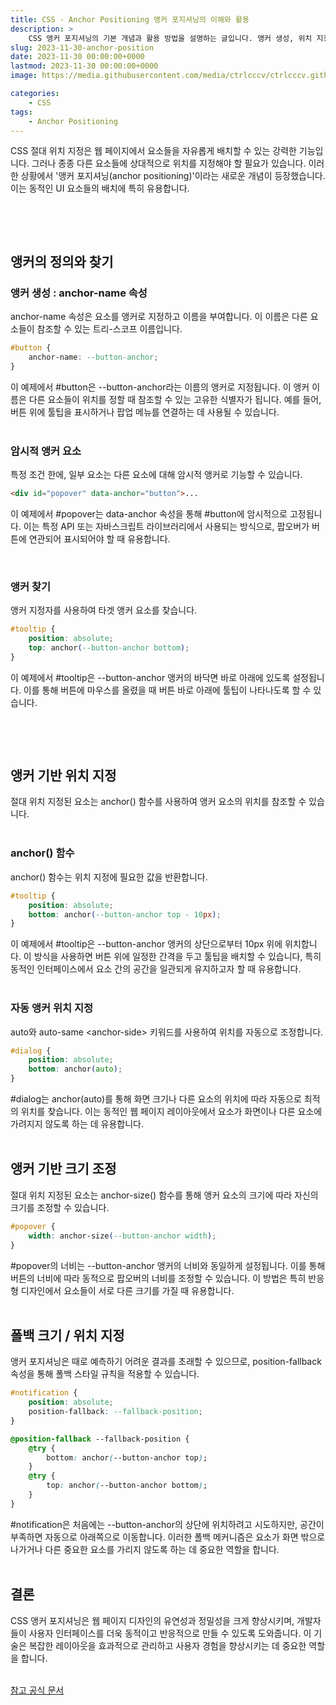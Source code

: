 ```yaml
---
title: CSS - Anchor Positioning 앵커 포지셔닝의 이해와 활용
description: >  
    CSS 앵커 포지셔닝의 기본 개념과 활용 방법을 설명하는 글입니다. 앵커 생성, 위치 지정, 크기 조정 및 폴백 스타일링에 대한 실용적인 예제와 자세한 설명을 포함합니다.
slug: 2023-11-30-anchor-position
date: 2023-11-30 00:00:00+0000
lastmod: 2023-11-30 00:00:00+0000
image: https://media.githubusercontent.com/media/ctrlcccv/ctrlcccv.github.io/master/assets/img/post/2023-11-30-anchor-position.webp

categories:
    - CSS
tags:
    - Anchor Positioning
---
```

CSS 절대 위치 지정은 웹 페이지에서 요소들을 자유롭게 배치할 수 있는 강력한 기능입니다. 그러나 종종 다른 요소들에 상대적으로 위치를 지정해야 할 필요가 있습니다. 이러한 상황에서 '앵커 포지셔닝(anchor positioning)'이라는 새로운 개념이 등장했습니다. 이는 동적인 UI 요소들의 배치에 특히 유용합니다.  

<br>

<ins class="adsbygoogle"
     style="display:block; text-align:center;"
     data-ad-layout="in-article"
     data-ad-format="fluid"
     data-ad-client="ca-pub-8535540836842352"
     data-ad-slot="2974559225"></ins>
<script>
     (adsbygoogle = window.adsbygoogle || []).push({});
</script>


<br>

## 앵커의 정의와 찾기

### 앵커 생성 : anchor-name 속성

anchor-name 속성은 요소를 앵커로 지정하고 이름을 부여합니다. 이 이름은 다른 요소들이 참조할 수 있는 트리-스코프 이름입니다.  
```css
#button {
    anchor-name: --button-anchor;
}
```
이 예제에서 #button은 --button-anchor라는 이름의 앵커로 지정됩니다. 이 앵커 이름은 다른 요소들이 위치를 정할 때 참조할 수 있는 고유한 식별자가 됩니다. 예를 들어, 버튼 위에 툴팁을 표시하거나 팝업 메뉴를 연결하는 데 사용될 수 있습니다.  
<br>

### 암시적 앵커 요소
특정 조건 한에, 일부 요소는 다른 요소에 대해 암시적 앵커로 기능할 수 있습니다.
```html
<div id="popover" data-anchor="button">...
```
이 예제에서 #popover는 data-anchor 속성을 통해 #button에 암시적으로 고정됩니다. 이는 특정 API 또는 자바스크립트 라이브러리에서 사용되는 방식으로, 팝오버가 버튼에 연관되어 표시되어야 할 때 유용합니다.  

<br>

### 앵커 찾기
앵커 지정자를 사용하여 타겟 앵커 요소를 찾습니다.
```css
#tooltip {
    position: absolute;
    top: anchor(--button-anchor bottom);
}
```
이 예제에서 #tooltip은 --button-anchor 앵커의 바닥면 바로 아래에 있도록 설정됩니다. 이를 통해 버튼에 마우스를 올렸을 때 버튼 바로 아래에 툴팁이 나타나도록 할 수 있습니다.  

<br>

<ins class="adsbygoogle"
     style="display:block; text-align:center;"
     data-ad-layout="in-article"
     data-ad-format="fluid"
     data-ad-client="ca-pub-8535540836842352"
     data-ad-slot="2974559225"></ins>
<script>
     (adsbygoogle = window.adsbygoogle || []).push({});
</script>


<br>

## 앵커 기반 위치 지정
절대 위치 지정된 요소는 anchor() 함수를 사용하여 앵커 요소의 위치를 참조할 수 있습니다.  
<br>

### anchor() 함수
anchor() 함수는 위치 지정에 필요한 값을 반환합니다.
```css
#tooltip {
    position: absolute;
    bottom: anchor(--button-anchor top - 10px);
}
```
이 예제에서 #tooltip은 --button-anchor 앵커의 상단으로부터 10px 위에 위치합니다. 이 방식을 사용하면 버튼 위에 일정한 간격을 두고 툴팁을 배치할 수 있습니다, 특히 동적인 인터페이스에서 요소 간의 공간을 일관되게 유지하고자 할 때 유용합니다.  
<br>

### 자동 앵커 위치 지정
auto와 auto-same &lt;anchor-side&gt; 키워드를 사용하여 위치를 자동으로 조정합니다.
```css
#dialog {
    position: absolute;
    bottom: anchor(auto);
}
```
#dialog는 anchor(auto)를 통해 화면 크기나 다른 요소의 위치에 따라 자동으로 최적의 위치를 찾습니다. 이는 동적인 웹 페이지 레이아웃에서 요소가 화면이나 다른 요소에 가려지지 않도록 하는 데 유용합니다.  
<br>

## 앵커 기반 크기 조정
절대 위치 지정된 요소는 anchor-size() 함수를 통해 앵커 요소의 크기에 따라 자신의 크기를 조정할 수 있습니다.
```css
#popover {
    width: anchor-size(--button-anchor width);
}
```
#popover의 너비는 --button-anchor 앵커의 너비와 동일하게 설정됩니다. 이를 통해 버튼의 너비에 따라 동적으로 팝오버의 너비를 조정할 수 있습니다. 이 방법은 특히 반응형 디자인에서 요소들이 서로 다른 크기를 가질 때 유용합니다.  
<br>

## 폴백 크기 / 위치 지정
앵커 포지셔닝은 때로 예측하기 어려운 결과를 초래할 수 있으므로, position-fallback 속성을 통해 폴백 스타일 규칙을 적용할 수 있습니다.  
```css
#notification {
    position: absolute;
    position-fallback: --fallback-position;
}

@position-fallback --fallback-position {
    @try {
        bottom: anchor(--button-anchor top);
    }
    @try {
        top: anchor(--button-anchor bottom);
    }
}
```
#notification은 처음에는 --button-anchor의 상단에 위치하려고 시도하지만, 공간이 부족하면 자동으로 아래쪽으로 이동합니다. 이러한 폴백 메커니즘은 요소가 화면 밖으로 나가거나 다른 중요한 요소를 가리지 않도록 하는 데 중요한 역할을 합니다.  
<br>

## 결론
CSS 앵커 포지셔닝은 웹 페이지 디자인의 유연성과 정밀성을 크게 향상시키며, 개발자들이 사용자 인터페이스를 더욱 동적이고 반응적으로 만들 수 있도록 도와줍니다. 이 기술은 복잡한 레이아웃을 효과적으로 관리하고 사용자 경험을 향상시키는 데 중요한 역할을 합니다.  
<br>
<div class="btn_wrap">
    <a href="https://www.w3.org/TR/css-anchor-position-1/">참고 공식 문서</a>
</div>

